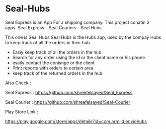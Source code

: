 # Seal-Hubs
Seal Express is an App For a shipping company.
This project conatin 3 apps.
Seal Express - Seal Couriers - Seal Hubs

This one is Seal Hubs
Seal Hubs is the Hubs app, used by the compay Hubs to keep track of all the orders in their hub

- Easiy keep track of all the orders in the hub
- Search for any order using the id or the client name or his phone
- esaily contact the conisnge or the client
- Print reports with orders to certain area
- keep track of the returned orders in the hub

Also Check :

Seal Express : https://github.com/shreefelsayed/Seal_Express

Seal Courier : https://github.com/shreefelsayed/Seal-Courier

Play Store Link : 

https://play.google.com/store/apps/details?id=com.armjld.enviohubs
